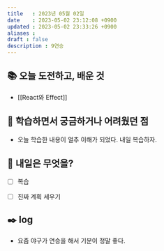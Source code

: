```yaml
---
title   : 2023년 05월 02일 
date    : 2023-05-02 23:12:08 +0900
updated : 2023-05-02 23:33:26 +0900
aliases : 
draft : false
description : 9연승
---
```


## 📚 오늘 도전하고, 배운 것
- [[React와 Effect]]

## 🤔 학습하면서 궁금하거나 어려웠던 점
- 오늘 학습한 내용이 얼추 이해가 되었다. 내일 복습하자.

## 🌅 내일은 무엇을?
- [ ] 복습
- [ ] 진짜 계획 세우기


## ✒️ log

- 요즘 야구가 연승을 해서 기분이 정말 좋다.
